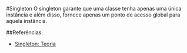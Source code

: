 #Singleton
O singleton garante que uma classe tenha apenas uma única instância
e além disso, fornece apenas um ponto de acesso global
para aquela instância.

##Referências:
- [Singleton: Teoria](https://refactoring.guru/pt-br/design-patterns/singleton)